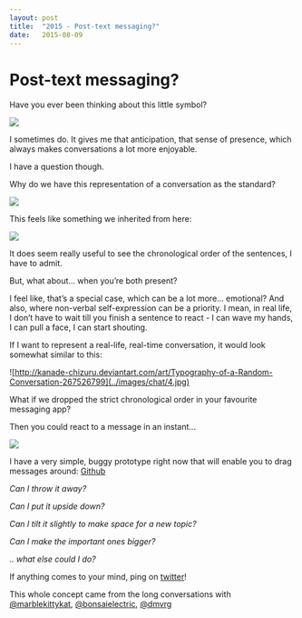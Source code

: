 ```yaml
---
layout: post
title:  "2015 - Post-text messaging?"
date:   2015-08-09
---
```


# Post-text messaging?

Have you ever been thinking about this little symbol?

![](../images/chat/1.gif)


I sometimes do. It gives me that anticipation, that sense of presence, which always makes conversations a lot more enjoyable.

I have a question though.

Why do we have this representation of a conversation as the standard?

![](../images/chat/2.png)

This feels like something we inherited from here:

![](../images/chat/3.png)

It does seem really useful to see the chronological order of the sentences, I have to admit.

But, what about… when you’re both present?

I feel like, that’s a special case, which can be a lot more… emotional? And also, where non-verbal self-expression can be a priority. I mean, in real life, I don’t have to wait till you finish a sentence to react - I can wave my hands, I can pull a face, I can start shouting.

If I want to represent a real-life, real-time conversation, it would look somewhat similar to this:

![http://kanade-chizuru.deviantart.com/art/Typography-of-a-Random-Conversation-267526799](../images/chat/4.jpg)

What if we dropped the strict chronological order in your favourite messaging app?

Then you could react to a message in an instant...

![](../images/chat/5.gif)

I have a very simple, buggy prototype right now that will enable you to drag messages around:
[Github](http://github.com/itchingpixels/physics-chat)


*Can I throw it away?*

*Can I put it upside down?*

*Can I tilt it slightly to make space for a new topic?*

*Can I make the important ones bigger?*

*.. what else could I do?*


If anything comes to your mind, ping on [twitter](http://twitter.com/itchingpixels)!

This whole concept came from the long conversations with [@marblekittykat](https://twitter.com/marblekittykat), [@bonsaielectric](https://twitter.com/bonsaielectric), [@dmvrg](https://twitter.com/dmvrg)